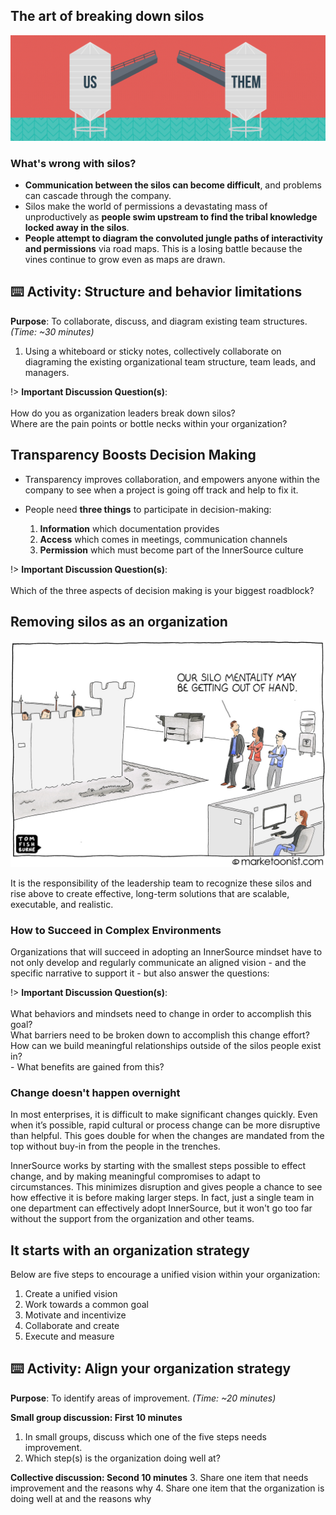 ## The art of breaking down silos

![logo](images/silos.png ':no-zoom')

### What's wrong with silos?

* **Communication between the silos can become difficult**, and problems can cascade through the company.
* Silos make the world of permissions a devastating mass of unproductively as **people swim upstream to find the tribal knowledge locked away in the silos**.
* **People attempt to diagram the convoluted jungle paths of interactivity and permissions** via road maps. This is a losing battle because the vines continue to grow even as maps are drawn.

## ⌨️ Activity: Structure and behavior limitations
**Purpose**: To collaborate, discuss, and diagram existing team structures. _(Time: ~30 minutes)_

1. Using a whiteboard or sticky notes, collectively collaborate on diagraming the existing organizational team structure, team leads, and managers.

!> **Important Discussion Question(s)**: <br><br>How do you as organization leaders break down silos? <br> Where are the pain points or bottle necks within your organization?

## Transparency Boosts Decision Making
* Transparency improves collaboration, and empowers anyone within the company to see when a project is going off track and help to fix it.

* People need **three things** to participate in decision-making:
  1. **Information** which documentation provides
  2. **Access** which comes in meetings, communication channels
  3. **Permission** which must become part of the InnerSource culture

!> **Important Discussion Question(s)**: <br><br>Which of the three aspects of decision making is your biggest roadblock?

## Removing silos as an organization

![logo](images/silo-issue.jpg ':no-zoom')

It is the responsibility of the leadership team to recognize these silos and rise above to create effective, long-term solutions that are scalable, executable, and realistic.

### How to Succeed in Complex Environments

Organizations that will succeed in adopting an InnerSource mindset have to not only develop and regularly communicate an aligned vision - and the specific narrative to support it - but also answer the questions:

!> **Important Discussion Question(s)**: <br><br>What behaviors and mindsets need to change in order to accomplish this goal? <br>What barriers need to be broken down to accomplish this change effort? <br> How can we build meaningful relationships outside of the silos people exist in?<br>- What benefits are gained from this?

### Change doesn't happen overnight

In most enterprises, it is difficult to make significant changes quickly. Even when it’s possible, rapid cultural or process change can be more disruptive than helpful. This goes double for when the changes are mandated from the top without buy-in from the people in the trenches.

InnerSource works by starting with the smallest steps possible to effect change, and by making meaningful compromises to adapt to circumstances. This minimizes disruption and gives people a chance to see how effective it is before making larger steps. In fact, just a single team in one department can effectively adopt InnerSource, but it won't go too far without the support from the organization and other teams.

## It starts with an organization strategy

Below are five steps to encourage a unified vision within your organization:

1. Create a unified vision
2. Work towards a common goal
3. Motivate and incentivize
4. Collaborate and create
5. Execute and measure

## ⌨️ Activity: Align your organization strategy
**Purpose**: To identify areas of improvement. _(Time: ~20 minutes)_

**Small group discussion: First 10 minutes**
1. In small groups, discuss which one of the five steps needs improvement.
2. Which step(s) is the organization doing well at?

**Collective discussion: Second 10 minutes**
3. Share one item that needs improvement and the reasons why
4. Share one item that the organization is doing well at and the reasons why

